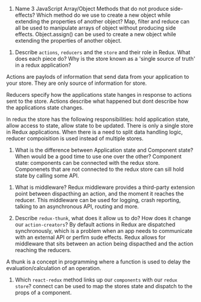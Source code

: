 1.  Name 3 JavaScript Array/Object Methods that do not produce side-effects? Which method do we use to create a new object while extending the properties of another object?
    Map, filter and reduce can all be used to manipulate arrays of object without producing side effects. Object.assign() can be used to create a new object while extending the properties of another object.

1)  Describe `actions`, `reducers` and the `store` and their role in Redux. What does each piece do? Why is the store known as a 'single source of truth' in a redux application?

Actions are paylods of information that send data from your application to your store. They are only source of information for store.

Reducers specify how the applications state hanges in response to actions sent to the store. Actions describe what happened but dont describe how the applications state changes.

In redux the store has the following responsibilities: hold application state, allow access to state, allow state to be updated. There is only a single store in Redux applications. When there is a need to split data handling logic, reducer compoisition is used instead of multiple stores.

1.  What is the difference between Application state and Component state? When would be a good time to use one over the other?
    Component state: components can be connected with the redux store. Componenets that are not connected to the redux store can sill hold state by calling some API.

1)  What is middleware?
    Redux middleware provides a third-party extension point between dispacthing an action, and the moment it reaches the reducer. This middleware can be used for logging, crash reporting, talking to an asynchronous API, routing and more.

1)  Describe `redux-thunk`, what does it allow us to do? How does it change our `action-creators`?
    By default actions in Redux are dispatched synchronously, which is a problem when an app needs to communicate with an external API or perfirn sude effects. Redux allows for middleware that sits between an action being dispacthed and the action reaching the reducers.

A thunk is a concept in programming where a function is used to delay the evaluation/calculation of an operation.

1.  Which `react-redux` method links up our `components` with our `redux store`?
    connect can be used to map the stores state and dispatch to the props of a component.
